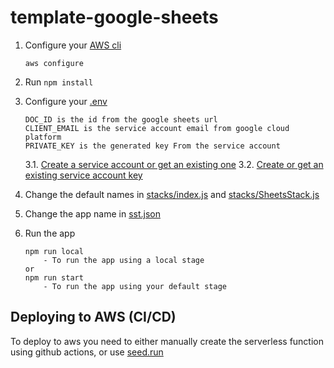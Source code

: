 # template-google-sheets

1. Configure your [AWS cli](https://sst.dev/chapters/configure-the-aws-cli.html)

    ```
    aws configure
    ```
2. Run `npm install`

3. Configure your [.env](./.env)
    ``` 
    DOC_ID is the id from the google sheets url
    CLIENT_EMAIL is the service account email from google cloud platform
    PRIVATE_KEY is the generated key From the service account
    ```
    3.1. [Create a service account or get an existing one](https://cloud.google.com/iam/docs/creating-managing-service-account-keys)
    3.2. [Create or get an existing service account key](https://cloud.google.com/iam/docs/creating-managing-service-account-keys)


4. Change the default names in [stacks/index.js](./src/stacks/index.js) and [stacks/SheetsStack.js](./src/stacks/SheetsStack.js)

5. Change the app name in [sst.json](./sst.json)

6. Run the app
    ```
    npm run local
        - To run the app using a local stage
    or 
    npm run start
        - To run the app using your default stage
    ```

## Deploying to AWS (CI/CD)

To deploy to aws you need to either manually create the serverless function using github actions,
or use [seed.run](https://seed.run/docs/)